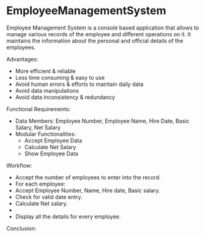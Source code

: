 # EmployeeManagementSystem
Employee Management System is a console based application that allows to manage various records of the employee and different operations on it. It maintains the information about the personal and official details of the employees.

Advantages:
- More efficient & reliable
- Less time consuming & easy to use
- Avoid human errors & efforts to maintain daily data
- Avoid data manipulations
- Avoid data inconsistency & redundancy

Functional Requirements:
- Data Members: Employee Number, Employee Name, Hire Date, Basic Salary, Net Salary
- Modular Functionalities:
  - Accept Employee Data
  - Calculate Net Salary
  - Show Employee Data

Workflow:
- Accept the number of employees to enter into the record.
-  For each employee:
  - Accept Employee Number, Name, Hire date, Basic salary.
  - Check for valid date entry.
  -   Calculate Net salary.
  -   
- Display all the details for every employee.

Conclusion:
